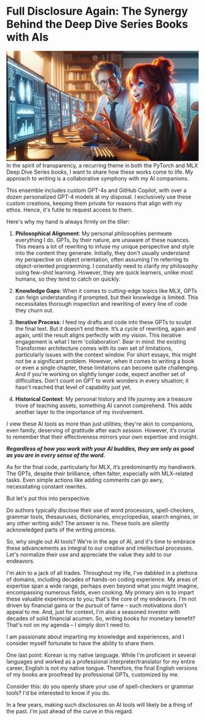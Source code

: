 # Full Disclosure Again: The Synergy Behind the Deep Dive Series Books with AIs
![ai-buddies.jpeg](images%2Fai-buddies.jpeg)
In the spirit of transparency, a recurring theme in both the PyTorch and MLX Deep Dive Series books, I want to share how these works come to life. My approach to writing is a collaborative symphony with my AI companions.

This ensemble includes custom GPT-4s and GitHub Copilot, with over a dozen personalized GPT-4 models at my disposal. I exclusively use these custom creations, keeping them private for reasons that align with my ethos. Hence, it's futile to request access to them.

Here's why my hand is always firmly on the tiller:

1. **Philosophical Alignment**: My personal philosophies permeate everything I do. GPTs, by their nature, are unaware of these nuances. This means a lot of rewriting to infuse my unique perspective and style into the content they generate. Initially, they don't usually understand my perspective on object orientation, often assuming I'm referring to object-oriented programming. I constantly need to clarify my philosophy using few-shot learning. However, they are quick learners, unlike most humans, so they tend to catch on quickly.

2. **Knowledge Gaps**: When it comes to cutting-edge topics like MLX, GPTs can feign understanding if prompted, but their knowledge is limited. This necessitates thorough inspection and rewriting of every line of code they churn out.

3. **Iterative Process**: I feed my drafts and code into these GPTs to sculpt the final text. But it doesn’t end there. It’s a cycle of rewriting, again and again, until the result aligns perfectly with my vision. This iterative engagement is what I term 'collaboration'. Bear in mind: the existing Transformer architecture comes with its own set of limitations, particularly issues with the context window. For short essays, this might not be a significant problem. However, when it comes to writing a book or even a single chapter, these limitations can become quite challenging. And if you're working on slightly longer code, expect another set of difficulties. Don't count on GPT to work wonders in every situation; it hasn't reached that level of capability just yet. 

4. **Historical Context**: My personal history and life journey are a treasure trove of teaching assets, something AI cannot comprehend. This adds another layer to the importance of my involvement.

I view these AI tools as more than just utilities; they're akin to companions, even family, deserving of gratitude after each session. However, it’s crucial to remember that their effectiveness mirrors your own expertise and insight.

**_Regardless of how you work with your AI buddies, they are only as good as you are in every sense of the word._**

As for the final code, particularly for MLX, it’s predominantly my handiwork. The GPTs, despite their brilliance, often falter, especially with MLX-related tasks. Even simple actions like adding comments can go awry, necessitating constant rewrites.

But let's put this into perspective.

Do authors typically disclose their use of word processors, spell-checkers, grammar tools, thesauruses, dictionaries, encyclopedias, search engines, or any other writing aids? The answer is no. These tools are silently acknowledged parts of the writing process.

So, why single out AI tools? We're in the age of AI, and it's time to embrace these advancements as integral to our creative and intellectual processes. Let's normalize their use and appreciate the value they add to our endeavors.

I'm akin to a jack of all trades. Throughout my life, I've dabbled in a plethora of domains, including decades of hands-on coding experience. My areas of expertise span a wide range, perhaps even beyond what you might imagine, encompassing numerous fields, even cooking. My primary aim is to impart these valuable experiences to you; that's the core of my endeavors. I'm not driven by financial gains or the pursuit of fame – such motivations don't appeal to me. And, just for context, I'm also a seasoned investor with decades of solid financial acumen. So, writing books for monetary benefit? That's not on my agenda – I simply don't need to.

I am passionate about imparting my knowledge and experiences, and I consider myself fortunate to have the ability to share them.

One last point: Korean is my native language. While I'm proficient in several languages and worked as a professional interpreter/translator for my entire career, English is not my native tongue. Therefore, the final English versions of my books are proofread by professional GPTs, customized by me.

Consider this: do you openly share your use of spell-checkers or grammar tools? I'd be interested to know if you do. 

In a few years, making such disclosures on AI tools will likely be a thing of the past. I'm just ahead of the curve in this regard.